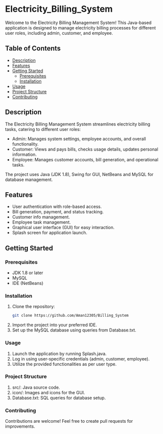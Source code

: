 # Electricity_Billing_System

Welcome to the Electricity Billing Management System! This Java-based application is designed to manage electricity billing processes for different user roles, including admin, customer, and employee.

## Table of Contents

- [Description](#description)
- [Features](#features)
- [Getting Started](#getting-started)
  - [Prerequisites](#prerequisites)
  - [Installation](#installation)
- [Usage](#usage)
- [Project Structure](#project-structure)
- [Contributing](#contributing)

## Description

The Electricity Billing Management System streamlines electricity billing tasks, catering to different user roles:

- Admin: Manages system settings, employee accounts, and overall functionality.
- Customer: Views and pays bills, checks usage details, updates personal information.
- Employee: Manages customer accounts, bill generation, and operational tasks.

The project uses Java (JDK 1.8), Swing for GUI, NetBeans and MySQL for database management.

## Features

- User authentication with role-based access.
- Bill generation, payment, and status tracking.
- Customer info management.
- Employee task management.
- Graphical user interface (GUI) for easy interaction.
- Splash screen for application launch.

## Getting Started

### Prerequisites

- JDK 1.8 or later
- MySQL
- IDE (NetBeans)

### Installation

1. Clone the repository:
   ```sh
   git clone https://github.com/Aman12305/Billing_System
2. Import the project into your preferred IDE.
3. Set up the MySQL database using queries from Database.txt.
   
### Usage
1. Launch the application by running Splash.java.
2. Log in using user-specific credentials (admin, customer, employee).
3. Utilize the provided functionalities as per user type.

### Project Structure
1. src/: Java source code.
2. icon/: Images and icons for the GUI.
3. Database.txt: SQL queries for database setup.

### Contributing
Contributions are welcome! Feel free to create pull requests for improvements.
